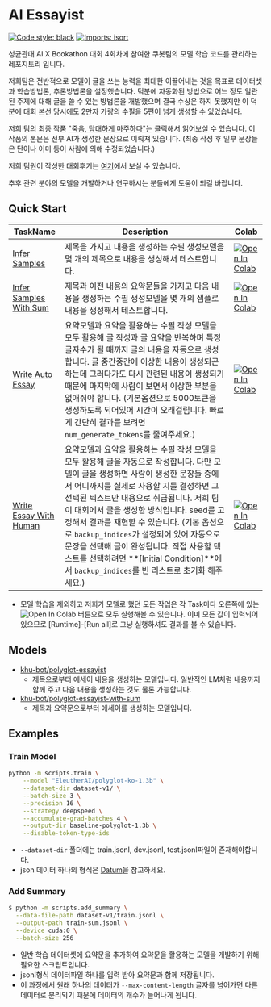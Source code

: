 # AI Essayist

[![Code style: black](https://img.shields.io/badge/code%20style-black-000000.svg)](https://github.com/psf/black)
[![Imports: isort](https://img.shields.io/badge/%20imports-isort-%231674b1?style=flat&labelColor=ef8336)](https://pycqa.github.io/isort/)


성균관대 AI X Bookathon 대회 4회차에 참여한 쿠봇팀의 모델 학습 코드를 관리하는 레포지토리 입니다.

저희팀은 전반적으로 모델이 글을 쓰는 능력을 최대한 이끌어내는 것을 목표로 데이터셋과 학습방법론, 추론방법론을 설정했습니다.
덕분에 자동화된 방법으로 어느 정도 일관된 주제에 대해 글을 쓸 수 있는 방법론을 개발했으며 결국 수상은 하지 못했지만 이 덕분에 대회 본선 당시에도 2만자 가량의 수필을 5편이 넘게 생성할 수 있었습니다. 

저희 팀의 최종 작품 ["죽음, 담대하게 마주하다"](https://github.com/khu-bot/ai-essayist/blob/master/docs/%E1%84%8E%E1%85%AC%E1%84%8C%E1%85%A9%E1%86%BC%E1%84%8C%E1%85%A1%E1%86%A8%E1%84%91%E1%85%AE%E1%86%B7%20-%20%E1%84%8C%E1%85%AE%E1%86%A8%E1%84%8B%E1%85%B3%E1%86%B7%2C%20%E1%84%83%E1%85%A1%E1%86%B7%E1%84%83%E1%85%A2%E1%84%92%E1%85%A1%E1%84%80%E1%85%A6%20%E1%84%86%E1%85%A1%E1%84%8C%E1%85%AE%E1%84%92%E1%85%A1%E1%84%83%E1%85%A1.pdf)는 클릭해서 읽어보실 수 있습니다. 이 작품의 본문은 전부 AI가 생성한 문장으로 이뤄져 있습니다. (최종 작성 후 일부 문장들은 단어나 어미 등이 사람에 의해 수정되었습니다.)

저희 팀원이 작성한 대회후기는 [여기](https://laonmoon.tistory.com/199)에서 보실 수 있습니다.

추후 관련 분야의 모델을 개발하거나 연구하시는 분들에게 도움이 되길 바랍니다.

## Quick Start

| TaskName | Description | Colab |
| --- | --- | --- |
| [Infer Samples](https://github.com/khu-bot/ai-essayist/blob/master/notebooks/infer_samples.ipynb) | 제목을 가지고 내용을 생성하는 수필 생성모델을 몇 개의 제목으로 내용을 생성해서 테스트합니다. | [![Open In Colab](https://colab.research.google.com/assets/colab-badge.svg)](https://colab.research.google.com/github/khu-bot/ai-essayist/blob/master/notebooks/infer_samples.ipynb) |
| [Infer Samples With Sum](https://github.com/khu-bot/ai-essayist/blob/master/notebooks/infer_samples_with_sum.ipynb) | 제목과 이전 내용의 요약문들을 가지고 다음 내용을 생성하는 수필 생성모델을 몇 개의 샘플로 내용을 생성해서 테스트합니다. | [![Open In Colab](https://colab.research.google.com/assets/colab-badge.svg)](https://colab.research.google.com/github/khu-bot/ai-essayist/blob/master/notebooks/infer_samples_with_sum.ipynb) |
| [Write Auto Essay](https://github.com/khu-bot/ai-essayist/blob/master/notebooks/write_auto_essay.ipynb) | 요약모델과 요약을 활용하는 수필 작성 모델을 모두 활용해 글 작성과 글 요약을 반복하며 특정 글자수가 될 때까지 글의 내용을 자동으로 생성합니다. 글 중간중간에 이상한 내용이 생성되곤 하는데 그러다가도 다시 관련된 내용이 생성되기 때문에 마지막에 사람이 보면서 이상한 부분을 없애줘야 합니다. (기본옵션으로 5000토큰을 생성하도록 되어있어 시간이 오래걸립니다. 빠르게 간단히 결과를 보려면 `num_generate_tokens`를 줄여주세요.) | [![Open In Colab](https://colab.research.google.com/assets/colab-badge.svg)](https://colab.research.google.com/github/khu-bot/ai-essayist/blob/master/notebooks/write_auto_essay.ipynb) |
| [Write Essay With Human](https://github.com/khu-bot/ai-essayist/blob/master/notebooks/write_essay_with_human.ipynb) | 요약모델과 요약을 활용하는 수필 작성 모델을 모두 활용해 글을 자동으로 작성합니다. 다만 모델이 글을 생성하면 사람이 생성한 문장들 중에서 어디까지를 실제로 사용할 지를 결정하면 그 선택된 텍스트만 내용으로 취급됩니다. 저희 팀이 대회에서 글을 생성한 방식입니다. seed를 고정해서 결과를 재현할 수 있습니다. (기본 옵션으로 `backup_indices`가 설정되어 있어 자동으로 문장을 선택해 글이 완성됩니다. 직접 사용할 텍스트를 선택하려면 **[Initial Condition]**에서 `backup_indices`를 빈 리스트로 초기화 해주세요.) | [![Open In Colab](https://colab.research.google.com/assets/colab-badge.svg)](https://colab.research.google.com/github/khu-bot/ai-essayist/blob/master/notebooks/write_essay_with_human.ipynb) |

- 모델 학습을 제외하고 저희가 모델로 했던 모든 작업은 각 Task마다 오른쪽에 있는 ![Open In Colab](https://colab.research.google.com/assets/colab-badge.svg) 버튼으로 모두 실행해볼 수 있습니다. 이미 모든 값이 입력되어 있으므로 [Runtime]-[Run all]로 그냥 실행하셔도 결과를 볼 수 있습니다.

## Models

- [khu-bot/polyglot-essayist](https://huggingface.co/khu-bot/polyglot-essayist)
  - 제목으로부터 에세이 내용을 생성하는 모델입니다. 일반적인 LM처럼 내용까지 함께 주고 다음 내용을 생성하는 것도 물론 가능합니다.
- [khu-bot/polyglot-essayist-with-sum](https://huggingface.co/khu-bot/polyglot-essayist-with-sum)
  - 제목과 요약문으로부터 에세이를 생성하는 모델입니다.

## Examples

### Train Model

```sh
python -m scripts.train \
    --model "EleutherAI/polyglot-ko-1.3b" \
    --dataset-dir dataset-v1/ \
    --batch-size 3 \
    --precision 16 \
    --strategy deepspeed \
    --accumulate-grad-batches 4 \
    --output-dir baseline-polyglot-1.3b \
    --disable-token-type-ids
```
- `--dataset-dir` 폴더에는 train.jsonl, dev.jsonl, test.jsonl파일이 존재해야합니다.
- json 데이터 하나의 형식은 [Datum](https://github.com/khu-bot/ai-essayist/blob/master/essayist/data.py#L8-L11)을 참고하세요.

### Add Summary

```sh
$ python -m scripts.add_summary \
  --data-file-path dataset-v1/train.jsonl \
  --output-path train-sum.jsonl \
  --device cuda:0 \
  --batch-size 256
```
- 일반 학습 데이터셋에 요약문을 추가하여 요약문을 활용하는 모델을 개발하기 위해 필요한 스크립트입니다.
- jsonl형식 데이터파일 하나를 입력 받아 요약문과 함께 저장됩니다.
- 이 과정에서 원래 하나의 데이터가 `--max-content-length` 글자를 넘어가면 다른 데이터로 분리되기 때문에 데이터의 개수가 늘어나게 됩니다.
